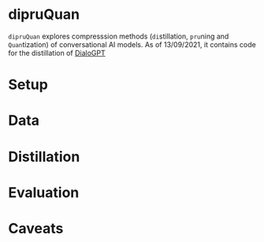 # dipruQuan

`dipruQuan` explores compresssion methods (`di`stillation, `pru`ning and `Quan`tization) of conversational AI models.
As of 13/09/2021, it contains code for the distillation of [DialoGPT](https://github.com/microsoft/DialoGPT) 

# Setup


# Data


# Distillation


# Evaluation


# Caveats
